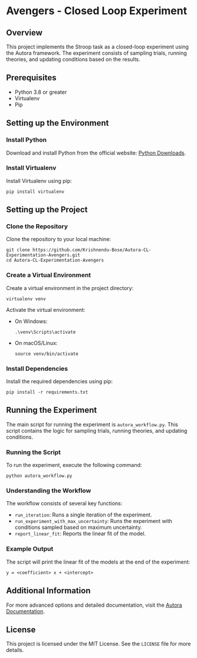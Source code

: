 # Avengers - Closed Loop Experiment

## Overview

This project implements the Stroop task as a closed-loop experiment using the Autora framework. The experiment consists
of sampling trials, running theories, and updating conditions based on the results.

## Prerequisites

- Python 3.8 or greater
- Virtualenv
- Pip

## Setting up the Environment

### Install Python

Download and install Python from the official website: [Python Downloads](https://www.python.org/downloads/).

### Install Virtualenv

Install Virtualenv using pip:

```shell
pip install virtualenv
```

## Setting up the Project

### Clone the Repository

Clone the repository to your local machine:

```shell
git clone https://github.com/Krishnendu-Bose/Autora-CL-Experimentation-Avengers.git
cd Autora-CL-Experimentation-Avengers
```

### Create a Virtual Environment

Create a virtual environment in the project directory:

```shell
virtualenv venv
```

Activate the virtual environment:

- On Windows:

  ```shell
  .\venv\Scripts\activate
  ```

- On macOS/Linux:

  ```shell
  source venv/bin/activate
  ```

### Install Dependencies

Install the required dependencies using pip:

```shell
pip install -r requirements.txt
```

## Running the Experiment

The main script for running the experiment is `autora_workflow.py`. This script contains the logic for sampling trials,
running theories, and updating conditions.

### Running the Script

To run the experiment, execute the following command:

```shell
python autora_workflow.py
```

### Understanding the Workflow

The workflow consists of several key functions:

- `run_iteration`: Runs a single iteration of the experiment.
- `run_experiment_with_max_uncertainty`: Runs the experiment with conditions sampled based on maximum uncertainty.
- `report_linear_fit`: Reports the linear fit of the model.

### Example Output

The script will print the linear fit of the models at the end of the experiment:

```shell
y = <coefficient> x + <intercept>
```

## Additional Information

For more advanced options and detailed documentation, visit
the [Autora Documentation](https://autoresearch.github.io/autora/).

## License

This project is licensed under the MIT License. See the `LICENSE` file for more details.